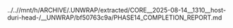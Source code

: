 ../..//mnt/h/ARCHIVE/.UNWRAP/extracted/CORE__2025-08-14__1310__host-duri-head-/__UNWRAP/bf50763c9a/PHASE14_COMPLETION_REPORT.md